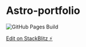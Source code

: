 # Astro-portfolio
![GitHub Pages Build](https://img.shields.io/github/actions/workflow/status/Amrithnath/Astro-portfolio/deploy.yml)

[Edit on StackBlitz ⚡️](https://stackblitz.com/edit/github-tfldar)

